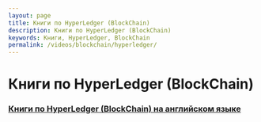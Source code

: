 ```yaml
---
layout: page
title: Книги по HyperLedger (BlockChain)
description: Книги по HyperLedger (BlockChain)
keywords: Книги, HyperLedger, BlockChain
permalink: /videos/blockchain/hyperledger/
---
```


# Книги по HyperLedger (BlockChain)

### [Книги по HyperLedger (BlockChain) на английском языке](/books/blockchain/hyperledger/en/)
